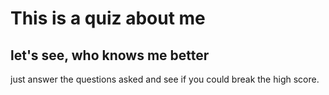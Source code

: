 #  This is a quiz about me
## let's see, who knows me better

just answer the questions asked and see if you could break the high score.